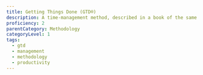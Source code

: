 ```yaml
---
title: Getting Things Done (GTD®)
description: A time-management method, described in a book of the same title by productivity consultant David Allen.
proficiency: 2
parentCategory: Methodology 
categoryLevel: 1
tags:
  - gtd
  - management
  - methodology
  - productivity
---
```

